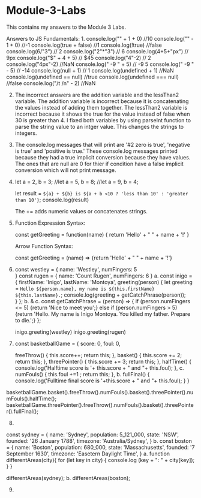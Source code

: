 # Module-3-Labs
This contains my answers to the Module 3 Labs.

Answers to JS Fundamentals:
1. 
    console.log("" + 1 + 0) //10
    console.log("" - 1 + 0) //-1
    console.log(true + false) //1
    console.log(!true) //false
    console.log(6/"3") // 2
    console.log("2"*"3") // 6
    console.log(4+5+"px") // 9px
    console.log("$" + 4 + 5) // $45
    console.log("4"-2) // 2
    console.log("4px"-2) //NaN
    console.log(" -9 " + 5) // -9 5
    console.log(" -9 " - 5) // -14
    console.log(null + 1) // 1
    console.log(undefined + 1) //NaN
    console.log(undefined == null) //true
    console.log(undefined === null) //false
    console.log("/t /n" - 2) //NaN    

2.
    The incorrect answers are the addition variable and the lessThan2 variable. The addition variable is incorrect because it is concatenating the values instead of adding them together. The lessThan2 variable is incorrect because it shows the true for the value instead of false when 30 is greater than 4. I fixed both variables by using parseInt function to parse the string value to an intger value. This changes the strings to integers.

3.
    The console.log messages that will print are '#2 zero is true', 'negative is true' and 'positive is true.' 
    These console.log messages printed because they had a true implicit conversion because they have values. The ones that are null are 0 for thier if condition have a false implicit conversion which will not print message.
4.
    let a = 2, b = 3;
    //let a = 5, b = 8;
    //let a = 9, b = 4;

    let result = `${a} + ${b} is ${a + b <10 ? 'less than 10' : 'greater than 10'}`;
    console.log(result)

    The += adds numeric values or concatenates strings.

5. 
    Function Expression Syntax:

    const getGreeting = function(name) {
    return 'Hello' + " " + name + '!'
    }

    Arrow Function Syntax:

    const getGreeting = (name) => {return 'Hello' + " " + name + '!'}

6.
    const westley = {
    name: 'Westley',
    numFingers: 5       
    }
    const rugen = {
        name: 'Count Rugen',
        numFingers: 6
    }
a.
    const inigo = {
        firstName: 'Inigo',
        lastName: 'Montoya',
        greeting(person) {
            let greeting = `Hello ${person.name}, my name is ${this.firstName} ${this.lastName}.`;
            console.log(greeting + getCatchPhrase(person));   
        }
    };
b. & c. const getCatchPhrase = (person) => {
        if (person.numFingers <= 5) {return 'Nice to meet you';}
        else if (person.numFingers > 5) {return 'Hello. My name is Inigo Montoya. You killed my father. Prepare to die.';}
    };

    inigo.greeting(westley)
    inigo.greeting(rugen)
7.
    const basketballGame = {
    score: 0,
    foul: 0,

    freeThrow() {
        this.score++;
        return this;
    },
    basket() {
        this.score += 2;
        return this;
    },
    threePointer() {
        this.score += 3;
        return this;
    },
    halfTime() {
        console.log('Halftime score is '+ this.score + " and "+ this.foul);
    },
    c. numFouls() {
        this.foul +=1 ;
        return this;
    },
    b. fullFinal()  {
        console.log('Fulltime final score is '+this.score + " and "+ this.foul);
    }
}

basketballGame.basket().freeThrow().numFouls().basket().threePointer().numFouls().halfTime();
basketballGame.threePointer().freeThrow().numFouls().basket().threePointer().fullFinal();


8. 
const sydney = {
    name: 'Sydney',
    population: 5_121_000,
    state: 'NSW',
    founded: '26 January 1788',
    timezone: 'Australia/Sydney',
}
b. const boston = {
    name: 'Boston',
    population: 680_000,
    state: 'Massachusetts',
    founded: '7 September 1630',
    timezone: 'Easetern Daylight Time',
}
a. function differentAreas(city){
for (let key in city) {
    console.log (key + ": " + city[key]);
}
}

   differentAreas(sydney);
b. differentAreas(boston);

9.






    